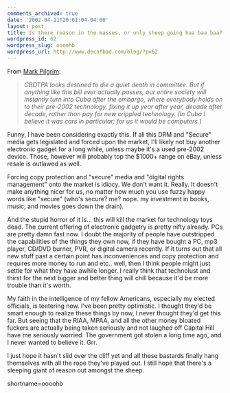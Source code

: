 ```yaml
---
comments_archived: true
date: '2002-04-11T20:01:04-04:00'
layout: post
title: Is there reason in the masses, or only sheep going baa baa baa?
wordpress_id: 62
wordpress_slug: oooohb
wordpress_url: http://www.decafbad.com/blog/?p=62
---
```

<p>From <a href="http://diveintomark.org/archives/2002/04/11.html#cbdtpa_we_hardly_knew_ye">Mark Pilgrim</a>:<blockquote><i>CBDTPA looks destined to die a quiet death in committee. But if anything like this bill ever actually passes, our entire society will instantly turn into Cuba after the embargo, where everybody holds on to their pre-2002 technology, fixing it up year after year, decade after decade, rather than pay for new crippled technology. (In Cuba I believe it was cars in particular; for us it would be computers.)</i></blockquote>Funny, I have been considering exactly this.  If all this DRM and "Secure" media gets legislated and forced upon the market, I'll likely not buy another electronic gadget for a long while, unless maybe it's a used pre-2002 device.  Those, however will probably top the $1000+ range on eBay, unless resale is outlawed as well.</p>
<p>Forcing copy protection and "secure" media and "digital rights management" onto the market is idiocy.  We don't want it.  Really.  It doesn't make anything nicer for us, no matter how much you use fuzzy happy words like "secure" (who's secure? me? nope. my investment in books, music, and movies goes down the drain).</p>
<p>And the stupid horror of it is... this will kill the market for technology toys dead.  The current offering of electronic gadgetry is pretty nifty already.  PCs are pretty damn fast now.  I doubt the majority of people have outstripped the capabilities of the things they own now, if they have bought a PC, mp3 player, CD/DVD burner, PVR, or digital camera recently.  If it turns out that all new stuff past a certain point has inconveniences and copy protection and requires more money to run and etc..  well, then I think people might just settle for what they have awhile longer.  I really think that technolust and thirst for the next bigger and better thing will chill because it'd be more trouble than it's worth.</p>
<p>My faith in the intelligence of my fellow Americans, especially my elected officials, is teetering now.  I've been pretty optimistic.  I thought they'd be smart enough to realize these things by now, I never thought they'd get this far.  But seeing that the RIAA, MPAA, and all the other money bloated fuckers are actually being taken seriously and not laughed off Capital Hill have me seriously worried.  The government got stolen a long time ago, and I never wanted to believe it.  Grr.</p>
<p>I just hope it hasn't slid over the cliff yet and all these bastards finally hang themselves with all the rope they've played out.  I still hope that there's a sleeping giant of reason out amongst the sheep.</p>
<!--more-->
shortname=oooohb
